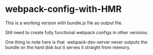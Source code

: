 # webpack-config-with-HMR


This is a working version with bundle.js file as output file.

Still need to create fully functional webpack configs in other versions.

One thing to note here is that ​ webpack-dev-server​ never outputs the bundle on the
hard disk but it serves it straight from memory.
